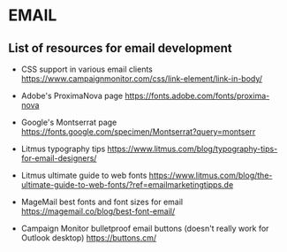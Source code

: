 EMAIL
======

## List of resources for email development
- CSS support in various email clients 
https://www.campaignmonitor.com/css/link-element/link-in-body/

- Adobe's ProximaNova page 
https://fonts.adobe.com/fonts/proxima-nova

- Google's Montserrat page 
https://fonts.google.com/specimen/Montserrat?query=montserr

- Litmus typography tips 
https://www.litmus.com/blog/typography-tips-for-email-designers/

- Litmus ultimate guide to web fonts 
https://www.litmus.com/blog/the-ultimate-guide-to-web-fonts/?ref=emailmarketingtipps.de

- MageMail best fonts and font sizes for email 
https://magemail.co/blog/best-font-email/

- Campaign Monitor bulletproof email buttons (doesn't really work for Outlook desktop) 
https://buttons.cm/
